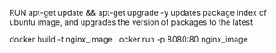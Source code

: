 


RUN apt-get update && apt-get upgrade -y
updates package index of ubuntu image, and upgrades the version of packages to the latest

docker build -t nginx_image .
ocker run -p 8080:80 nginx_image
